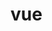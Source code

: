 <!--
 * @Author: Dark Angel
 * @Date: 2023-09-29 20:43:04
 * @LastEditTime: 2023-09-29 20:52:37
 * @LastEditors: Dark Angel
 * @Description: 干就完事了!
 * @FilePath: \blog\docs\vue\index.md
-->
# vue 